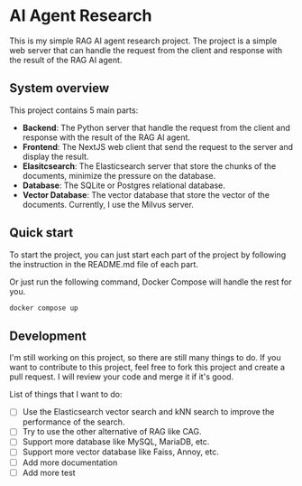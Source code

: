 # AI Agent Research

This is my simple RAG AI agent research project. The project is a simple web server that can handle the request from the client and response with the result of the RAG AI agent.

## System overview

This project contains 5 main parts:

- **Backend**: The Python server that handle the request from the client and response with the result of the RAG AI agent.
- **Frontend**: The NextJS web client that send the request to the server and display the result.
- **Elasitcsearch**: The Elasticsearch server that store the chunks of the documents, minimize the pressure on the database.
- **Database**: The SQLite or Postgres relational database.
- **Vector Database**: The vector database that store the vector of the documents. Currently, I use the Milvus server.

## Quick start

To start the project, you can just start each part of the project by following the instruction in the README.md file of each part.

Or just run the following command, Docker Compose will handle the rest for you.

```bash
docker compose up
```

## Development

I'm still working on this project, so there are still many things to do. If you want to contribute to this project, feel free to fork this project and create a pull request. I will review your code and merge it if it's good.

List of things that I want to do:

- [ ] Use the Elasticsearch vector search and kNN search to improve the performance of the search.
- [ ] Try to use the other alternative of RAG like CAG.
- [ ] Support more database like MySQL, MariaDB, etc.
- [ ] Support more vector database like Faiss, Annoy, etc.
- [ ] Add more documentation
- [ ] Add more test
